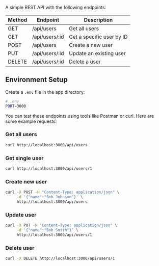 A simple REST API with the following endpoints:

| Method | Endpoint | Description |
|--------|----------|-------------|
| GET    | /api/users | Get all users |
| GET    | /api/users/:id | Get a specific user by ID |
| POST   | /api/users | Create a new user |
| PUT    | /api/users/:id | Update an existing user |
| DELETE | /api/users/:id | Delete a user |

## Environment Setup
Create a `.env` file in the app directory:
```bash
# .env
PORT=3000
```

You can test these endpoints using tools like Postman or curl. 
Here are some example requests:

### Get all users
```bash
curl http://localhost:3000/api/users
```

### Get single user
```bash
curl http://localhost:3000/api/users/1
```

### Create new user
```bash
curl -X POST -H "Content-Type: application/json" \
     -d '{"name":"Bob Johnson"}' \
     http://localhost:3000/api/users
```

### Update user
```bash
curl -X PUT -H "Content-Type: application/json" \
     -d '{"name":"Bob Smith"}' \
     http://localhost:3000/api/users/1
```

### Delete user
```bash
curl -X DELETE http://localhost:3000/api/users/1
```
